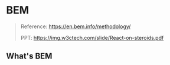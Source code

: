 # BEM
> Reference: https://en.bem.info/methodology/
> 
> PPT: https://img.w3ctech.com/slide/React-on-steroids.pdf
## What's BEM
